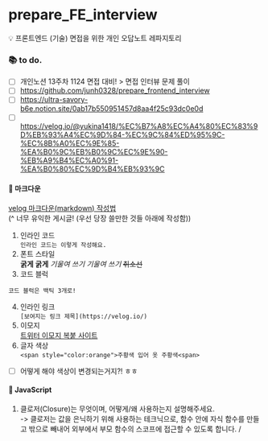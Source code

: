 # prepare_FE_interview
  💡 프론트엔드 (기술) 면접을 위한 개인 오답노트 레파지토리

### 📚 to do.
* [ ] 개인노션 13주차 1124 면접 대비! > 면접 인터뷰 문제 풀이 <br/>
* [ ] https://github.com/junh0328/prepare_frontend_interview <br/>
* [ ] https://ultra-savory-b6e.notion.site/0ab17b550951457d8aa4f25c93dc0e0d <br/>
* [ ] https://velog.io/@yukina1418/%EC%B7%A8%EC%A4%80%EC%83%9D%EB%93%A4%EC%9D%84-%EC%9C%84%ED%95%9C-%EC%8B%A0%EC%9E%85-%EA%B0%9C%EB%B0%9C%EC%9E%90-%EB%A9%B4%EC%A0%91-%EA%B0%80%EC%9D%B4%EB%93%9C <br/>

#### 📝 마크다운 
[velog 마크다운(markdown) 작성법](https://velog.io/@yuuuye/velog-%EB%A7%88%ED%81%AC%EB%8B%A4%EC%9A%B4MarkDown-%EC%9E%91%EC%84%B1%EB%B2%95#%EB%A7%88%ED%81%AC%EB%8B%A4%EC%9A%B4%EC%9D%B4%EB%9E%80) <br/>
(^ 너무 유익한 게시글! (우선 당장 쓸만한 것들 아래에 작성함))
1. 인라인 코드 <br/>
`인라인 코드는 이렇게 작성해요.`
2. 폰트 스타일 <br/>
__굵게__
**굵게**
_기울여 쓰기_
*기울여 쓰기*
~~취소선~~
3. 코드 블럭
```
코드 블럭은 백틱 3개로!
```
4. 인라인 링크 <br/>
`[보여지는 링크 제목](https://velog.io/)`
5. 이모지 <br/>
[트위터 이모지 복붙 사이트](https://kr.piliapp.com/twitter-symbols/)
6. 글자 색상 <br/>
```<span style="color:orange">주황색 입어 옷 주황색<span>``` <br/>
- [ ] 어떻게 해야 색상이 변경되는거지?! ㅎㅎ

#### 📝 JavaScript
1. 클로저(Closure)는 무엇이며, 어떻게/왜 사용하는지 설명해주세요.
   <br/> -> 클로저는 값을 은닉하기 위해 사용하는 테크닉으로, 함수 안에 자식 함수를 만들고 밖으로 빼내어 외부에서 부모 함수의 스코프에 접근할 수 있도록 합니다. /
